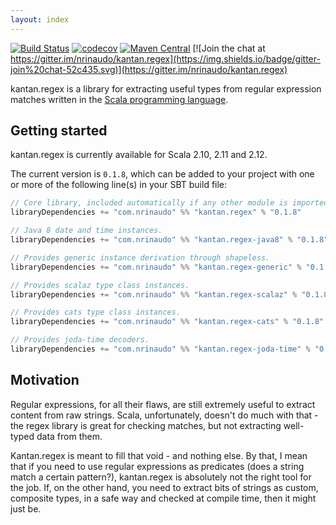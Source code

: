 ```yaml
---
layout: index
---
```


[![Build Status](https://travis-ci.org/nrinaudo/kantan.regex.svg?branch=master)](https://travis-ci.org/nrinaudo/kantan.regex)
[![codecov](https://codecov.io/gh/nrinaudo/kantan.regex/branch/master/graph/badge.svg)](https://codecov.io/gh/nrinaudo/kantan.regex)
[![Maven Central](https://maven-badges.herokuapp.com/maven-central/com.nrinaudo/kantan.regex_2.11/badge.svg)](https://maven-badges.herokuapp.com/maven-central/com.nrinaudo/kantan.regex_2.11)
[![Join the chat at https://gitter.im/nrinaudo/kantan.regex](https://img.shields.io/badge/gitter-join%20chat-52c435.svg)](https://gitter.im/nrinaudo/kantan.regex)

kantan.regex is a library for extracting useful types from regular expression matches written in the
[Scala programming language](http://www.scala-lang.org).

## Getting started

kantan.regex is currently available for Scala 2.10, 2.11 and 2.12.

The current version is `0.1.8`, which can be added to your project with one or more of the following line(s)
in your SBT build file:

```scala
// Core library, included automatically if any other module is imported.
libraryDependencies += "com.nrinaudo" %% "kantan.regex" % "0.1.8"

// Java 8 date and time instances.
libraryDependencies += "com.nrinaudo" %% "kantan.regex-java8" % "0.1.8"

// Provides generic instance derivation through shapeless.
libraryDependencies += "com.nrinaudo" %% "kantan.regex-generic" % "0.1.8"

// Provides scalaz type class instances.
libraryDependencies += "com.nrinaudo" %% "kantan.regex-scalaz" % "0.1.8"

// Provides cats type class instances.
libraryDependencies += "com.nrinaudo" %% "kantan.regex-cats" % "0.1.8"

// Provides joda-time decoders.
libraryDependencies += "com.nrinaudo" %% "kantan.regex-joda-time" % "0.1.8"
```

## Motivation

Regular expressions, for all their flaws, are still extremely useful to extract content from raw strings. Scala,
unfortunately, doesn't do much with that - the regex library is great for checking matches, but not extracting
well-typed data from them.

Kantan.regex is meant to fill that void - and nothing else. By that, I mean that if you need to use regular expressions
as predicates (does a string match a certain pattern?), kantan.regex is absolutely not the right tool for the job. If,
on the other hand, you need to extract bits of strings as custom, composite types, in a safe way and checked at compile
time, then it might just be.
